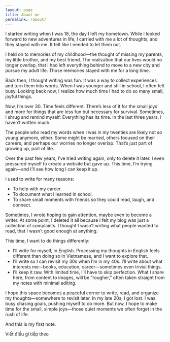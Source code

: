```yaml
---
layout: page
title: About me
permalink: /about/
---
```


I started writing when I was 18, the day I left my hometown. While I looked forward to new adventures in life, I carried with me a lot of thoughts, and they stayed with me. It felt like I needed to let them out.

I held on to memories of my childhood—the thought of missing my parents, my little brother, and my best friend. The realization that our lives would no longer overlap, that I had left everything behind to move to a new city and pursue my adult life. Those memories stayed with me for a long time.

Back then, I thought writing was fun. It was a way to collect experiences and turn them into words. When I was younger and still in school, I often felt busy. Looking back now, I realize how much time I had to do so many small, joyful things.

Now, I’m over 30. Time feels different. There’s less of it for the small joys and more for things that are less fun but necessary for survival. Sometimes, I shrug and remind myself: Everything has its time. In the last three years, I haven’t written much.

The people who read my words when I was in my twenties are likely not so young anymore, either. Some might be married, others focused on their careers, and perhaps our worries no longer overlap. That’s just part of growing up, part of life.

Over the past few years, I’ve tried writing again, only to delete it later. I even pressured myself to create a website but gave up. This time, I’m trying again—and I’ll see how long I can keep it up.

I used to write for many reasons:

- To help with my career.
- To document what I learned in school.
- To share small moments with friends so they could read, laugh, and connect.  
  
Sometimes, I wrote hoping to gain attention, maybe even to become a writer. At some point, I deleted it all because I felt my blog was just a collection of complaints. I thought I wasn’t writing what people wanted to read, that I wasn’t good enough at anything.

This time, I want to do things differently:

- I’ll write for myself, in English. Processing my thoughts in English feels different than doing so in Vietnamese, and I want to explore that.
- I’ll write so I can revisit my 30s when I’m in my 40s. I’ll write about what interests me—books, education, career—sometimes even trivial things.
- I’ll keep it raw. With limited time, I’ll have to skip perfection. What I share here, from content to images, will be “rougher,” often taken straight from my notes with minimal editing.
  
I hope this space becomes a peaceful corner to write, read, and organize my thoughts—somewhere to revisit later. In my late 20s, I got lost. I was busy chasing goals, pushing myself to do more. But now, I hope to make time for the small, simple joys—those quiet moments we often forget in the rush of life.

And this is my first note.




<p class="message">
Viết điều gì tiếp theo
</p>
